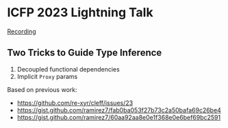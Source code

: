 # ICFP 2023 Lightning Talk

[Recording](https://youtu.be/KpaCDZw1KyE?t=636)

## Two Tricks to Guide Type Inference

1. Decoupled functional dependencies
2. Implicit `Proxy` params

Based on previous work:

- https://github.com/re-xyr/cleff/issues/23
- https://gist.github.com/ramirez7/fab0ba053f27b73c2a50bafa69c26be4
- https://gist.github.com/ramirez7/60aa92aa8e0e1f368e0e6bef69bc2591
